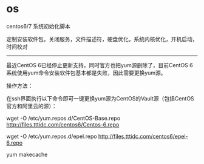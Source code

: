 # os
centos6/7 系统初始化脚本

定制安装软件包，关闭服务，文件描述符，硬盘优化，系统内核优化，开机启动，时间校对

-------------------------------------------
最近CentOS 6已经停止更新支持，同时官方也把yum源删除了，目前CentOS 6系统使用yum命令安装软件包基本都是失败，因此需要更换yum源。

操作方法：

在ssh界面执行以下命令即可一键更换yum源为CentOS的Vault源（包括CentOS官方和阿里云的源）：

wget -O /etc/yum.repos.d/CentOS-Base.repo http://files.tttidc.com/centos6/Centos-6.repo

wget -O /etc/yum.repos.d/epel.repo http://files.tttidc.com/centos6/epel-6.repo

yum makecache
